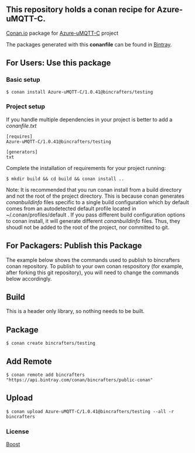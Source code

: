 ## This repository holds a conan recipe for Azure-uMQTT-C.

[Conan.io](https://conan.io) package for [Azure-uMQTT-C](https://github.com/Azure/azure-umqtt-c) project

The packages generated with this **conanfile** can be found in [Bintray](https://bintray.com/bincrafters/public-conan/Azure-uMQTT-C%3Abincrafters).

## For Users: Use this package

### Basic setup

    $ conan install Azure-uMQTT-C/1.0.41@bincrafters/testing

### Project setup

If you handle multiple dependencies in your project is better to add a *conanfile.txt*

    [requires]
    Azure-uMQTT-C/1.0.41@bincrafters/testing

    [generators]
    txt

Complete the installation of requirements for your project running:</small></span>

    $ mkdir build && cd build && conan install ..
	
Note: It is recommended that you run conan install from a build directory and not the root of the project directory.  This is because conan generates *conanbuildinfo* files specific to a single build configuration which by default comes from an autodetected default profile located in ~/.conan/profiles/default .  If you pass different build configuration options to conan install, it will generate different *conanbuildinfo* files.  Thus, they shoudl not be added to the root of the project, nor committed to git. 

## For Packagers: Publish this Package

The example below shows the commands used to publish to bincrafters conan repository. To publish to your own conan respository (for example, after forking this git repository), you will need to change the commands below accordingly. 

## Build  

This is a header only library, so nothing needs to be built.

## Package 

    $ conan create bincrafters/testing
	
## Add Remote

	$ conan remote add bincrafters "https://api.bintray.com/conan/bincrafters/public-conan"

## Upload

    $ conan upload Azure-uMQTT-C/1.0.41@bincrafters/testing --all -r bincrafters

### License
[Boost](LICENSE)
